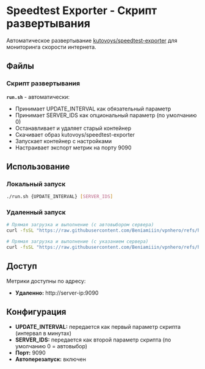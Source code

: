 # Speedtest Exporter - Скрипт развертывания

Автоматическое развертывание [kutovoys/speedtest-exporter](https://hub.docker.com/r/kutovoys/speedtest-exporter) для мониторинга скорости интернета.

## Файлы

### Скрипт развертывания
**`run.sh`** - автоматически:
- Принимает UPDATE_INTERVAL как обязательный параметр
- Принимает SERVER_IDS как опциональный параметр (по умолчанию 0)
- Останавливает и удаляет старый контейнер
- Скачивает образ kutovoys/speedtest-exporter
- Запускает контейнер с настройками
- Настраивает экспорт метрик на порту 9090

## Использование

### Локальный запуск
```bash
./run.sh {UPDATE_INTERVAL} [SERVER_IDS]
```

### Удаленный запуск
```bash
# Прямая загрузка и выполнение (с автовыбором сервера)
curl -fsSL "https://raw.githubusercontent.com/Beniamiiin/vpnhero/refs/heads/master/speedtest-exporter/run.sh?$(date +%s)" | bash -s 60

# Прямая загрузка и выполнение (с указанием сервера)
curl -fsSL "https://raw.githubusercontent.com/Beniamiiin/vpnhero/refs/heads/master/speedtest-exporter/run.sh?$(date +%s)" | bash -s 60 12345
```

## Доступ

Метрики доступны по адресу:
- **Удаленно:** http://server-ip:9090

## Конфигурация

- **UPDATE_INTERVAL:** передается как первый параметр скрипта (интервал в минутах)
- **SERVER_IDS:** передается как второй параметр скрипта (по умолчанию 0 = автовыбор)
- **Порт:** 9090
- **Автоперезапуск:** включен
